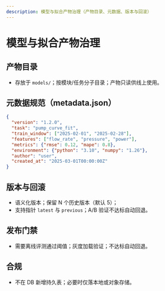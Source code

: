```yaml
---
description: 模型与拟合产物治理（产物目录、元数据、版本与回滚）
---
```

# 模型与拟合产物治理

## 产物目录
- 存放于 `models/`；按模块/任务分子目录；产物只读供线上使用。

## 元数据规范（metadata.json）
```json
{
  "version": "1.2.0",
  "task": "pump_curve_fit",
  "train_window": ["2025-02-01", "2025-02-28"],
  "features": ["flow_rate", "pressure", "power"],
  "metrics": {"rmse": 0.12, "mape": 0.8},
  "environment": {"python": "3.10", "numpy": "1.26"},
  "author": "user",
  "created_at": "2025-03-01T00:00:00Z"
}
```

## 版本与回滚
- 语义化版本；保留 N 个历史版本（默认 5）；
- 支持指针 `latest` 与 `previous`；A/B 验证不达标自动回退。

## 发布门禁
- 需要离线评测通过阈值；灰度加载验证；不达标自动回退。

## 合规
- 不在 DB 新增持久表；必要时仅落本地或对象存储。
